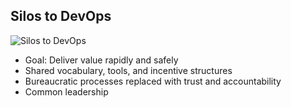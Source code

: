 <!-- .element: class="textleft-imageright" -->

## Silos to DevOps
![Silos to DevOps](slides/resources/images/silos-devops.png "Silos to DevOps")

* Goal: Deliver value rapidly and safely
* Shared vocabulary, tools, and incentive structures
* Bureaucratic processes replaced with trust and accountability
* Common leadership
